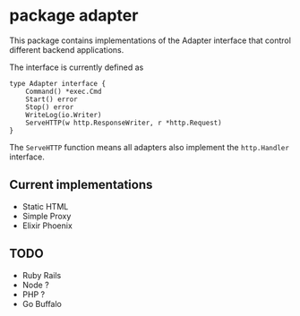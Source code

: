 # package adapter

This package contains implementations of the Adapter interface that control
different backend applications.

The interface is currently defined as

```
type Adapter interface {
	Command() *exec.Cmd
	Start() error
	Stop() error
	WriteLog(io.Writer)
	ServeHTTP(w http.ResponseWriter, r *http.Request)
}
```

The `ServeHTTP` function means all adapters also implement the `http.Handler`
interface.

## Current implementations

* Static HTML
* Simple Proxy
* Elixir Phoenix

## TODO

* Ruby Rails
* Node ?
* PHP ?
* Go Buffalo
